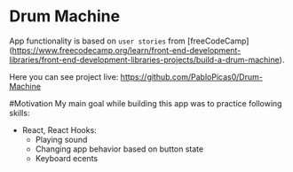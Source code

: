 # Drum Machine 
App functionality is based on ` user stories ` from [freeCodeCamp] (https://www.freecodecamp.org/learn/front-end-development-libraries/front-end-development-libraries-projects/build-a-drum-machine).

Here you can see project live: https://github.com/PabloPicas0/Drum-Machine

#Motivation
My main goal while building this app was to practice following skills:
- React, React Hooks:
   - Playing sound
   - Changing app behavior based on button state 
   - Keyboard ecents
